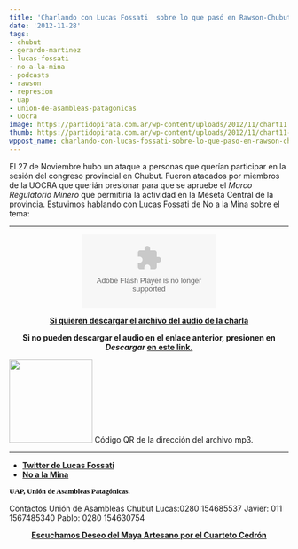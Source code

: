 ```yaml
---
title: 'Charlando con Lucas Fossati  sobre lo que pasó en Rawson-Chubut: Megaminería'
date: '2012-11-28'
tags:
- chubut
- gerardo-martinez
- lucas-fossati
- no-a-la-mina
- podcasts
- rawson
- represion
- uap
- union-de-asambleas-patagonicas
- uocra
image: https://partidopirata.com.ar/wp-content/uploads/2012/11/chart11.png
thumb: https://partidopirata.com.ar/wp-content/uploads/2012/11/chart11-115x115.png
wppost_name: charlando-con-lucas-fossati-sobre-lo-que-paso-en-rawson-chubut-megamineria
---
```


El 27 de Noviembre hubo un ataque a personas que querían participar en la sesión del congreso provincial en Chubut.
Fueron atacados por miembros de la UOCRA que querián presionar para que se apruebe el <em>Marco Regulatorio Minero</em> que permitiría la actividad en la Meseta Central de la provincia.
Estuvimos hablando con Lucas Fossati de No a la Mina sobre el tema:

<hr />

<center>
<object id="player1606605" width="240" height="133" classid="clsid:d27cdb6e-ae6d-11cf-96b8-444553540000" codebase="http://download.macromedia.com/pub/shockwave/cabs/flash/swflash.cab#version=6,0,40,0"><param name="AllowScriptAccess" value="always" /><param name="allowFullScreen" value="true" /><param name="wmode" value="transparent" /><param name="src" value="http://www.ivoox.com/playerivoox_ee_1606605_1.html" /><param name="allowfullscreen" value="true" /><param name="allowscriptaccess" value="always" /><embed id="player1606605" width="240" height="133" type="application/x-shockwave-flash" src="http://www.ivoox.com/playerivoox_ee_1606605_1.html" AllowScriptAccess="always" allowFullScreen="true" wmode="transparent" allowfullscreen="true" allowscriptaccess="always" /></object></center>
<p style="text-align: center;"><strong><a href="http://www.ivoox.com/charlando-lucas-fossati-desde-chubut-aprietes-megamineria_md_1606605_1.mp3" target="_blank">Si quieren descargar el archivo del audio de la charla</a></strong></p>
<p style="text-align: center;"><strong>Si no pueden descargar el audio en el enlace anterior, presionen en <em>Descargar</em> <a href="http://www.ivoox.com/charlando-lucas-fossati-desde-chubut-aprietes-megamineria-audios-mp3_rf_1606605_1.html" target="_blank">en este link.</a></strong></p>


<a href="https://partidopirata.com.ar/wp-content/uploads/2012/11/chart11.png"><img class="size-full wp-image-7565" title="chart" src="https://partidopirata.com.ar/wp-content/uploads/2012/11/chart11.png" alt="" width="150" height="150" /></a> Código QR de la dirección del archivo mp3.


<hr />

<ul>
	<li><strong><a href="https://twitter.com/LucasPatagonia" target="_blank">Twitter de Lucas Fossati</a></strong></li>
	<li><strong><a href="http://www.noalamina.org/" target="_blank">No a la Mina</a></strong></li>
</ul>
<span style="color: #000000; font-family: Lucida Sans Unicode; font-size: small;"><strong>UAP, Unión de Asambleas Patagónicas</strong>.</span>

Contactos
Unión de Asambleas Chubut
Lucas:0280 154685537
Javier: 011 1567485340
Pablo: 0280 154630754
<p style="text-align: center;"><strong><a href="http://deskatalogadosymas.blogspot.com/2012/11/de-argentina-cuarteto-cedron-1978-uno.html" target="_blank">Escuchamos Deseo del Maya Artesano por el Cuarteto Cedrón</a></strong></p>
